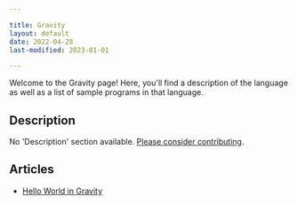 ```yaml
---

title: Gravity
layout: default
date: 2022-04-28
last-modified: 2023-01-01

---
```


Welcome to the Gravity page! Here, you'll find a description of the language as well as a list of sample programs in that language.

## Description

No 'Description' section available. [Please consider contributing](https://github.com/TheRenegadeCoder/sample-programs-website).

## Articles

- [Hello World in Gravity](https://sampleprograms.io/projects/hello-world/gravity)